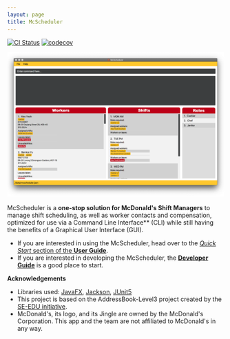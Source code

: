 ```yaml
---
layout: page
title: McScheduler
---
```


[![CI Status](https://github.com/AY2021S1-CS2103-F10-4/tp/workflows/Java%20CI/badge.svg)](https://github.com/AY2021S1-CS2103-F10-4/tp/workflows/Java%20CI/badge.svg)
[![codecov](https://codecov.io/gh/AY2021S1-CS2103-F10-4/tp/branch/master/graph/badge.svg)](https://codecov.io/gh/AY2021S1-CS2103-F10-4/tp/branch/master/graph/badge.svg)

![Ui](images/Ui.png)

McScheduler is a **one-stop solution for McDonald's Shift Managers** to manage shift scheduling, as well as worker
contacts and compensation, optimized for use via a Command Line Interface** (CLI) while still having the benefits of a
Graphical User Interface (GUI).

* If you are interested in using the McScheduler, head over to the [_Quick Start_ section of the **User Guide**](UserGuide.html#quick-start).
* If you are interested in developing the McScheduler, the [**Developer Guide**](DeveloperGuide.html) is a good place to start.


**Acknowledgements**

* Libraries used: [JavaFX](https://openjfx.io/), [Jackson](https://github.com/FasterXML/jackson), [JUnit5](https://github.com/junit-team/junit5)
* This project is based on the AddressBook-Level3 project created by the [SE-EDU initiative](https://se-education.org).
* McDonald's, its logo, and its Jingle are owned by the McDonald's Corporation. This app and the team are not affiliated to McDonald's in any way. 

